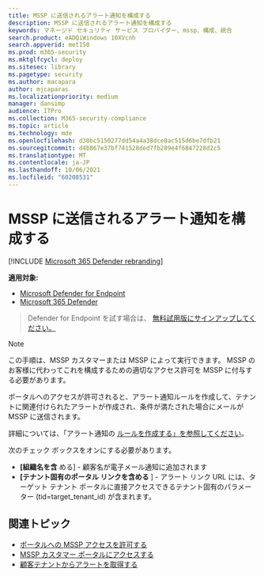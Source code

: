 ```yaml
---
title: MSSP に送信されるアラート通知を構成する
description: MSSP に送信されるアラート通知を構成する
keywords: マネージド セキュリティ サービス プロバイダー、mssp、構成、統合
search.product: eADQiWindows 10XVcnh
search.appverid: met150
ms.prod: m365-security
ms.mktglfcycl: deploy
ms.sitesec: library
ms.pagetype: security
ms.author: macapara
author: mjcaparas
ms.localizationpriority: medium
manager: dansimp
audience: ITPro
ms.collection: M365-security-compliance
ms.topic: article
ms.technology: mde
ms.openlocfilehash: d30bc5150277dd54a4a38dce8ac515d6be7dfb21
ms.sourcegitcommit: d4b867e37bf741528ded7fb289e4f6847228d2c5
ms.translationtype: MT
ms.contentlocale: ja-JP
ms.lasthandoff: 10/06/2021
ms.locfileid: "60208531"
---
```

# <a name="configure-alert-notifications-that-are-sent-to-mssps"></a>MSSP に送信されるアラート通知を構成する

[!INCLUDE [Microsoft 365 Defender rebranding](../../includes/microsoft-defender.md)]

**適用対象:**
- [Microsoft Defender for Endpoint](https://go.microsoft.com/fwlink/p/?linkid=2154037)
- [Microsoft 365 Defender](https://go.microsoft.com/fwlink/?linkid=2118804)

> Defender for Endpoint を試す場合は、 [無料試用版にサインアップしてください。](https://signup.microsoft.com/create-account/signup?products=7f379fee-c4f9-4278-b0a1-e4c8c2fcdf7e&ru=https://aka.ms/MDEp2OpenTrial?ocid=docs-mssp-support-abovefoldlink)

> [!NOTE]
> この手順は、MSSP カスタマーまたは MSSP によって実行できます。 MSSP のお客様に代わってこれを構成するための適切なアクセス許可を MSSP に付与する必要があります。

ポータルへのアクセスが許可されると、アラート通知ルールを作成して、テナントに関連付けられたアラートが作成され、条件が満たされた場合にメールが MSSP に送信されます。

詳細については、「アラート通知の [ルールを作成する」を参照してください](configure-email-notifications.md#create-rules-for-alert-notifications)。

次のチェック ボックスをオンにする必要があります。

- **[組織名を含** める] - 顧客名が電子メール通知に追加されます
- **[テナント固有のポータル リンクを含める** ] - アラート リンク URL には、ターゲット テナント ポータルに直接アクセスできるテナント固有のパラメーター (tid=target_tenant_id) が含まれます。

## <a name="related-topics"></a>関連トピック

- [ポータルへの MSSP アクセスを許可する](grant-mssp-access.md)
- [MSSP カスタマー ポータルにアクセスする](access-mssp-portal.md)
- [顧客テナントからアラートを取得する](fetch-alerts-mssp.md)
